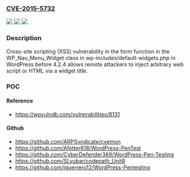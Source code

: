 ### [CVE-2015-5732](https://cve.mitre.org/cgi-bin/cvename.cgi?name=CVE-2015-5732)
![](https://img.shields.io/static/v1?label=Product&message=n%2Fa&color=blue)
![](https://img.shields.io/static/v1?label=Version&message=n%2Fa&color=blue)
![](https://img.shields.io/static/v1?label=Vulnerability&message=n%2Fa&color=brighgreen)

### Description

Cross-site scripting (XSS) vulnerability in the form function in the WP_Nav_Menu_Widget class in wp-includes/default-widgets.php in WordPress before 4.2.4 allows remote attackers to inject arbitrary web script or HTML via a widget title.

### POC

#### Reference
- https://wpvulndb.com/vulnerabilities/8131

#### Github
- https://github.com/ARPSyndicate/cvemon
- https://github.com/Afetter618/WordPress-PenTest
- https://github.com/CyberDefender369/WordPress-Pen-Testing
- https://github.com/SLyubar/codepath_Unit8
- https://github.com/jguerrero12/WordPress-Pentesting

